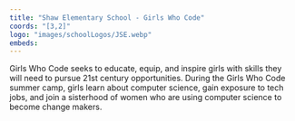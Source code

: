 ```yaml
---
title: "Shaw Elementary School - Girls Who Code"
coords: "[3,2]"
logo: "images/schoolLogos/JSE.webp"
embeds: 
---
```


Girls Who Code seeks to educate, equip, and inspire girls with skills they will need to pursue 21st century opportunities. During the Girls Who Code summer camp, girls learn about computer science, gain exposure to tech jobs, and join a sisterhood of women who are using computer science to become change makers. 
